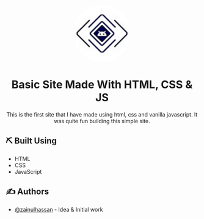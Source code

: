 <p align="center">
  <a href="" rel="noopener">
 <img width=150px height=150px src="assets\icons\logo.jpg" alt="Project logo" style="border-radius:50%;"></a>
</p>

<h1 align="center">Basic Site Made With HTML, CSS & JS</h1>

<p align="center"> This is the first site that I have made using html, css and vanilla javascript. It was quite fun building this simple site.
    <br> 
</p>

## ⛏️ Built Using <a name = "built_using"></a>

- HTML
- CSS
- JavaScript

## ✍️ Authors <a name = "authors"></a>

- [@zainulhassan](https://github.com/zainulhassan) - Idea & Initial work

